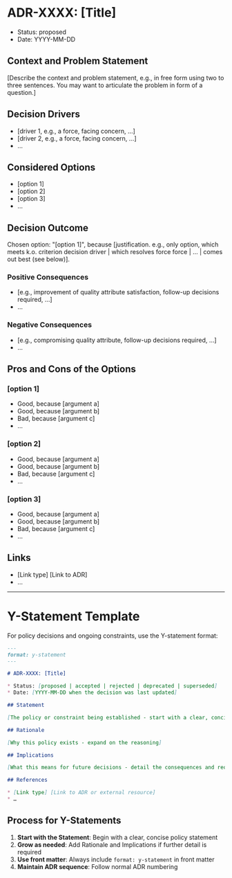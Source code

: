 # ADR-XXXX: [Title]

* Status: proposed
* Date: YYYY-MM-DD

## Context and Problem Statement

[Describe the context and problem statement, e.g., in free form using two to three sentences. You may want to articulate the problem in form of a question.]

## Decision Drivers

* [driver 1, e.g., a force, facing concern, …]
* [driver 2, e.g., a force, facing concern, …]
* … <!-- numbers of drivers can vary -->

## Considered Options

* [option 1]
* [option 2]
* [option 3]
* … <!-- numbers of options can vary -->

## Decision Outcome

Chosen option: "[option 1]", because [justification. e.g., only option, which meets k.o. criterion decision driver | which resolves force force | … | comes out best (see below)].

### Positive Consequences <!-- optional -->

* [e.g., improvement of quality attribute satisfaction, follow-up decisions required, …]
* …

### Negative Consequences <!-- optional -->

* [e.g., compromising quality attribute, follow-up decisions required, …]
* …

## Pros and Cons of the Options <!-- optional -->

### [option 1]

* Good, because [argument a]
* Good, because [argument b]
* Bad, because [argument c]
* … <!-- numbers of pros and cons can vary -->

### [option 2]

* Good, because [argument a]
* Good, because [argument b]
* Bad, because [argument c]
* … <!-- numbers of pros and cons can vary -->

### [option 3]

* Good, because [argument a]
* Good, because [argument b]
* Bad, because [argument c]
* … <!-- numbers of pros and cons can vary -->

## Links <!-- optional -->

* [Link type] [Link to ADR] <!-- example: Refined by [ADR-0005](0005-example.md) -->
* … <!-- numbers of links can vary -->

---

# Y-Statement Template

For policy decisions and ongoing constraints, use the Y-statement format:

```markdown
---
format: y-statement
---

# ADR-XXXX: [Title]

* Status: [proposed | accepted | rejected | deprecated | superseded]
* Date: [YYYY-MM-DD when the decision was last updated]

## Statement

[The policy or constraint being established - start with a clear, concise statement]

## Rationale

[Why this policy exists - expand on the reasoning]

## Implications

[What this means for future decisions - detail the consequences and requirements]

## References

* [Link type] [Link to ADR or external resource]
* …
```

## Process for Y-Statements

1. **Start with the Statement**: Begin with a clear, concise policy statement
2. **Grow as needed**: Add Rationale and Implications if further detail is required
3. **Use front matter**: Always include `format: y-statement` in front matter
4. **Maintain ADR sequence**: Follow normal ADR numbering
